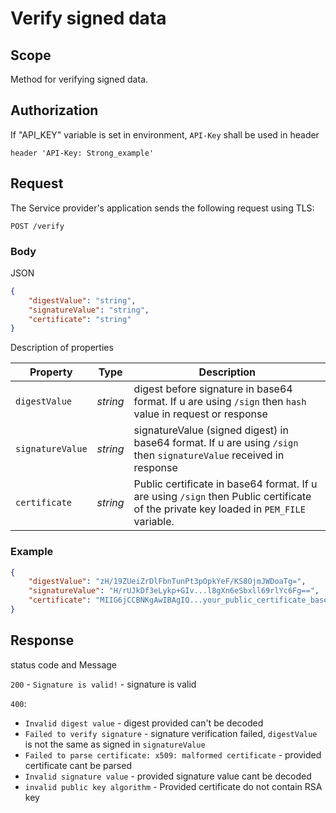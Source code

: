# Verify signed data

## **Scope**

Method for verifying signed data.

## **Authorization**

If "API_KEY" variable is set in environment, `API-Key` shall be used in header

```
header 'API-Key: Strong_example'
```

## **Request**

The Service provider's application sends the following request using TLS:

```
POST /verify
```

### **Body**

JSON
```json
{
    "digestValue": "string",
    "signatureValue": "string",
    "certificate": "string"
}
```

Description of properties

|**Property**|**Type**|**Description**|
| --- | --- | --- |
| `digestValue` | *string* | digest before signature in base64 format. If u are using `/sign` then `hash` value in request or response |
| `signatureValue` | *string* | signatureValue (signed digest) in base64 format. If u are using `/sign` then `signatureValue` received in response |
| `certificate` | *string* |  Public certificate in base64 format. If u are using `/sign` then Public certificate of the private key loaded in `PEM_FILE` variable.|


### **Example**

```json
{
    "digestValue": "zH/19ZUeiZrDlFbnTunPt3pOpkYeF/KS8OjmJWDoaTg=",
    "signatureValue": "H/rUJkDf3eLykp+GIv...l8gXn6eSbxll69rlYc6Fg==",
    "certificate": "MIIG6jCCBNKgAwIBAgIQ...your_public_certificate_base64_here...Diy2LEz27hQF+ovLEsOQX0uGhnsWJNsrt6b5YuvriU10TRHc9DiVav4BFQkh7OO3dN9PZyabTTbNo6tUAim8j+2aew=="
}
```

## **Response**

status code and Message

`200` - `Signature is valid!`  - signature is valid

`400`:
* `Invalid digest value` - digest provided can't be decoded
* `Failed to verify signature` - signature verification failed, `digestValue` is not the same as signed in `signatureValue`
* `Failed to parse certificate: x509: malformed certificate` - provided certificate cant be parsed
* `Invalid signature value` - provided signature value cant be decoded
* `invalid public key algorithm` - Provided certificate do not contain RSA key